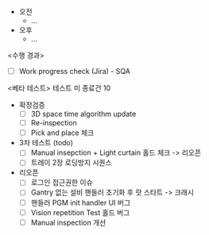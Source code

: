 - 오전
	- ...
- 오후
	- ...

<수행 경과>
- [ ] Work progress check (Jira) - SQA

<베타 테스트>
테스트 미 종료건 10
- 확정검증
	- [ ] 3D space time algorithm update
	- [ ] Re-inspection
	- [ ] Pick and place 체크
- 3차 테스트 (todo)
	- [ ] Manual insepction + Light curtain 홀드 체크 -> 리오픈
	- [ ] 트레이 2장 로딩방지 시퀀스
- 리오픈
	- [ ] 로그인 접근권한 이슈
	- [ ] Gantry 없는 설비 핸들러 초기화 후 랏 스타트 -> 크래시
	- [ ] 핸들러 PGM init handler UI 버그
	- [ ] Vision repetition Test 홀드 버그
	- [ ] Manual inspection 개선